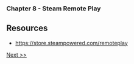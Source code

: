 ### Chapter 8 - Steam Remote Play

## Resources

* https://store.steampowered.com/remoteplay

[Next >>](090-chapter-08.md)
